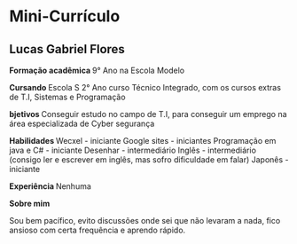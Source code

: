 
# Mini-Currículo
## Lucas Gabriel Flores
<b> Formação acadêmica </b>
9° Ano na Escola Modelo

<b>Cursando </b>
Escola S 2° Ano curso Técnico Integrado, com os cursos extras de T.I, Sistemas e Programação

<b>bjetivos </b>
Conseguir estudo no campo de T.I, para conseguir um emprego na área especializada de Cyber segurança

<b>Habilidades </b>
Wecxel - iniciante
Google sites - iniciantes
Programação em java e C# - iniciante
Desenhar - intermediário
Inglês - intermediário (consigo ler e escrever em inglês, mas sofro dificuldade em falar)
Japonês - iniciante

<b>Experiência </b>
Nenhuma

<b>Sobre mim </b>

Sou bem pacífico, evito discussões onde sei que não levaram a nada, fico ansioso com certa frequência e aprendo rápido.
